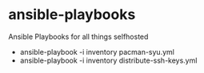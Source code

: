 # ansible-playbooks
Ansible Playbooks for all things selfhosted

- ansible-playbook -i inventory pacman-syu.yml
- ansible-playbook -i inventory distribute-ssh-keys.yml

